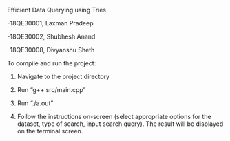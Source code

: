 Efficient Data Querying using Tries

-18QE30001, Laxman Pradeep

-18QE30002, Shubhesh Anand

-18QE30008, Divyanshu Sheth

To compile and run the project:

1. Navigate to the project directory

2. Run “g++ src/main.cpp”

3. Run “./a.out”

4. Follow the instructions on-screen (select appropriate options for the dataset, type of search, input search query). The result will be displayed on the terminal screen.
